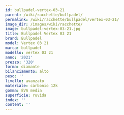 ```yaml
---
id: bullpadel-vertex-03-21
parent: /wiki/racchette/bullpadel/
permalink: /wiki/racchette/bullpadel/vertex-03-21/
image_dir: /images/wiki/racchette/
image: bullpadel-vertex-03-21.jpg
title: Bullpadel Vertex 03 21
brand: Bullpadel
model: Vertex 03 21
marca: bullpadel
modello: vertex 03 21
anno: '2021'
prezzo: '320'
forma: diamante
bilanciamento: alto
peso: ''
livello: avanzato
materiale: carbonio 12k
gomma: EVA media
superficie: ruvida
index: ''
content: ''
---
```


